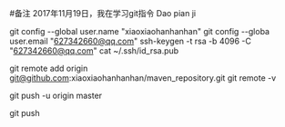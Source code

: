 #备注
2017年11月19日，我在学习git指令
Dao pian ji

git config --global user.name "xiaoxiaohanhanhan"
git config --globa user.email "627342660@qq.com" 
ssh-keygen -t rsa -b 4096 -C "627342660@qq.com"
cat ~/.ssh/id_rsa.pub


git remote add origin git@github.com:xiaoxiaohanhanhan/maven_repository.git
git remote -v

git push -u origin master

git push
